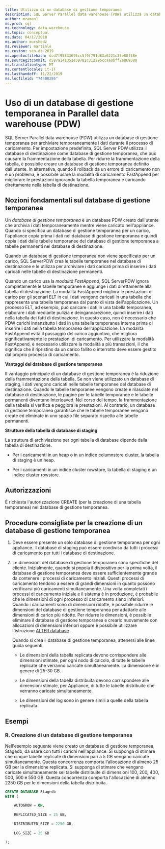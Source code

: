 ```yaml
---
title: Utilizzo di un database di gestione temporanea
description: SQL Server Parallel data warehouse (PDW) utilizza un database di gestione temporanea per archiviare temporaneamente i dati durante il processo di caricamento.
author: mzaman1
ms.prod: sql
ms.technology: data-warehouse
ms.topic: conceptual
ms.date: 04/17/2018
ms.author: murshedz
ms.reviewer: martinle
ms.custom: seo-dt-2019
ms.openlocfilehash: dcd7f95833695cc5f9f791d83a6221c35e88f58e
ms.sourcegitcommit: d587a141351e59782c31229bccaa0bff2e869580
ms.translationtype: MT
ms.contentlocale: it-IT
ms.lasthandoff: 11/22/2019
ms.locfileid: "74400286"
---
```

# <a name="using-a-staging-database-in-parallel-data-warehouse-pdw"></a>Uso di un database di gestione temporanea in Parallel data warehouse (PDW)
SQL Server Parallel data warehouse (PDW) utilizza un database di gestione temporanea per archiviare temporaneamente i dati durante il processo di caricamento. Per impostazione predefinita, SQL Server PDW utilizza il database di destinazione come database di gestione temporanea, che può causare la frammentazione della tabella. Per ridurre la frammentazione della tabella, è possibile creare un database di gestione temporanea definito dall'utente. In alternativa, quando il rollback da un errore di caricamento non è un problema, è possibile usare la modalità di caricamento FastAppend per migliorare le prestazioni ignorando la tabella temporanea e caricando direttamente nella tabella di destinazione.  
  
## <a name="StagingDatabase"></a>Nozioni fondamentali sul database di gestione temporanea  
Un *database di gestione temporanea* è un database PDW creato dall'utente che archivia i dati temporaneamente mentre viene caricato nell'appliance. Quando si specifica un database di gestione temporanea per un carico, l'appliance copia prima i dati nel database di gestione temporanea e quindi copia i dati dalle tabelle temporanee del database di gestione temporanea a tabelle permanenti nel database di destinazione.  
  
Quando un database di gestione temporanea non viene specificato per un carico, SQL ServerPDW crea le tabelle temporanee nel database di destinazione e le utilizza per archiviare i dati caricati prima di inserire i dati caricati nelle tabelle di destinazione permanenti.  
  
Quando un carico usa la *modalità FastAppend*, SQL ServerPDW ignora completamente le tabelle temporanee e aggiunge i dati direttamente alla tabella di destinazione. La modalità FastAppend migliora le prestazioni di carico per gli scenari ELT in cui i dati vengono caricati in una tabella che rappresenta una tabella temporanea dal punto di vista dell'applicazione. Un processo ELT, ad esempio, può caricare i dati in una tabella temporanea, elaborare i dati mediante pulizia e deingannarezione, quindi inserire i dati nella tabella dei fatti di destinazione. In questo caso, non è necessario che PDW carichi innanzitutto i dati in una tabella temporanea interna prima di inserire i dati nella tabella temporanea dell'applicazione. La modalità FastAppend evita il passaggio del carico aggiuntivo, che migliora significativamente le prestazioni di caricamento. Per utilizzare la modalità FastAppend, è necessario utilizzare la modalità a più transazioni, il che significa che il ripristino da un carico fallito o interrotto deve essere gestito dal proprio processo di caricamento.  
  
**Vantaggi del database di gestione temporanea**  
  
Il vantaggio principale di un database di gestione temporanea è la riduzione della frammentazione della tabella. Se non viene utilizzato un database di staging, i dati vengono caricati nelle tabelle temporanee del database di destinazione. Quando le tabelle temporanee vengono create e rilasciate nel database di destinazione, le pagine per le tabelle temporanee e le tabelle permanenti diventano Interleaved. Nel corso del tempo, la frammentazione della tabella si verifica e peggiora le prestazioni. Al contrario, un database di gestione temporanea garantisce che le tabelle temporanee vengano create ed eliminate in uno spazio file separato rispetto alle tabelle permanenti.  
  
**Strutture della tabella di database di staging**  
  
La struttura di archiviazione per ogni tabella di database dipende dalla tabella di destinazione.  
  
-   Per i caricamenti in un heap o in un indice columnstore cluster, la tabella di staging è un heap.  
  
-   Per i caricamenti in un indice cluster rowstore, la tabella di staging è un indice cluster rowstore.  
  
## <a name="Permissions"></a>Autorizzazioni  
È richiesta l'autorizzazione CREATE (per la creazione di una tabella temporanea) nel database di gestione temporanea. 

<!-- MISSING LINKS

For more information, see [Grant Permissions to load data](grant-permissions-to-load-data.md).  

-->
  
## <a name="CreatingStagingDatabase"></a>Procedure consigliate per la creazione di un database di gestione temporanea  
  
1.  Deve essere presente un solo database di gestione temporanea per ogni appliance. Il database di staging può essere condiviso da tutti i processi di caricamento per tutti i database di destinazione.  
  
2.  Le dimensioni del database di gestione temporanea sono specifiche del cliente. Inizialmente, quando si popola il dispositivo per la prima volta, il database di gestione temporanea deve essere sufficientemente grande da contenere i processi di caricamento iniziali. Questi processi di caricamento tendono a essere di grandi dimensioni in quanto possono verificarsi più caricamenti simultaneamente. Una volta completati i processi di caricamento iniziale e il sistema è in produzione, è probabile che le dimensioni di ogni processo di caricamento siano inferiori. Quando i caricamenti sono di dimensioni ridotte, è possibile ridurre le dimensioni del database di gestione temporanea per adattarle alle dimensioni di carico più ridotte. Per ridurre le dimensioni, è possibile eliminare il database di gestione temporanea e crearlo nuovamente con allocazioni di dimensioni inferiori oppure è possibile utilizzare l'istruzione [ALTER database](../t-sql/statements/alter-database-transact-sql.md?tabs=sqlpdw) .  
  
    Quando si crea il database di gestione temporanea, attenersi alle linee guida seguenti.  
  
    -   Le dimensioni della tabella replicata devono corrispondere alle dimensioni stimate, per ogni nodo di calcolo, di tutte le tabelle replicate che verranno caricate simultaneamente. La dimensione è in genere di 25-30 GB.  
  
    -   Le dimensioni della tabella distribuita devono corrispondere alle dimensioni stimate, per Appliance, di tutte le tabelle distribuite che verranno caricate simultaneamente.  
  
    -   Le dimensioni del log sono in genere simili a quelle della tabella replicata.  
  
## <a name="Examples"></a>Esempi  
  
### <a name="a-create-a-staging-database"></a>R. Creazione di un database di gestione temporanea 
Nell'esempio seguente viene creato un database di gestione temporanea, Stagedb, da usare con tutti i carichi nell'appliance. Si supponga di stimare che cinque tabelle replicate di dimensioni pari a 5 GB vengano caricate simultaneamente. Questa concorrenza comporta l'allocazione di almeno 25 GB per la dimensione replicata. Si supponga di stimare che vengano caricate simultaneamente sei tabelle distribuite di dimensioni 100, 200, 400, 500, 500 e 550 GB. Questa concorrenza comporta l'allocazione di almeno 2250 GB per le dimensioni della tabella distribuita.  
  
```sql  
CREATE DATABASE Stagedb  
WITH (  
  
    AUTOGROW = ON,  
  
    REPLICATED_SIZE = 25 GB,  
  
    DISTRIBUTED_SIZE = 2250 GB,  
  
    LOG_SIZE = 25 GB  
  
);  
```  

<!-- MISSING LINKS
 
## See Also  
[Common metadata query examples](metadata-query-examples.md)  

-->
  
